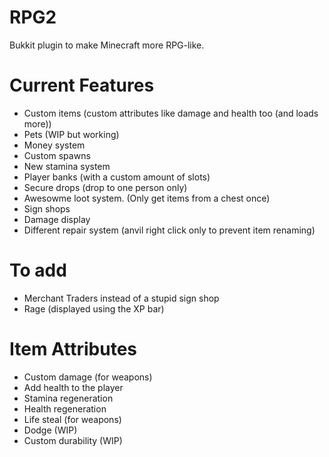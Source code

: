 RPG2
====

Bukkit plugin to make Minecraft more RPG-like.

Current Features
====
* Custom items (custom attributes like damage and health too (and loads more))
* Pets (WIP but working)
* Money system
* Custom spawns
* New stamina system
* Player banks (with a custom amount of slots)
* Secure drops (drop to one person only)
* Awesowme loot system. (Only get items from a chest once)
* Sign shops
* Damage display
* Different repair system (anvil right click only to prevent item renaming)

To add
====
* Merchant Traders instead of a stupid sign shop
* Rage (displayed using the XP bar)

Item Attributes
====
* Custom damage (for weapons)
* Add health to the player
* Stamina regeneration
* Health regeneration
* Life steal (for weapons)
* Dodge (WIP)
* Custom durability (WIP)
